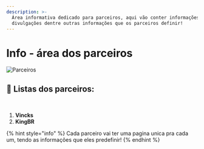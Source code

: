 ```yaml
---
description: >-
  Área informativa dedicado para parceiros, aqui vão conter informações de
  divulgações dentre outras informações que os parceiros definir!
---
```


# Info - área dos parceiros



![Parceiros](https://blobscdn.gitbook.com/v0/b/gitbook-28427.appspot.com/o/assets%2F-Lpn5TcDbFRPoGBHtb3L%2F-M-kqaDK43qaieieZDXF%2F-M-ktiYvUMgoMLEqVY6B%2Fgif.gif?alt=media&token=d942bd96-b6e6-46f0-8c69-c014ce9bc0b9)



##  ​​📝 Listas dos parceiros: <a id="listas-dos-parceiros"></a>

‌

1. **Vincks**
2. **KingBR**

{% hint style="info" %}
Cada parceiro vai ter uma pagina unica pra cada um, tendo as informações que eles predefinir!
{% endhint %}

